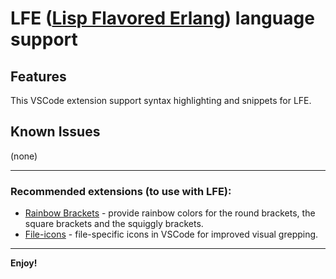 # **LFE ([Lisp Flavored Erlang](https://lfe.io/)) language support**


## Features

This VSCode extension support syntax highlighting and snippets for LFE.

## Known Issues

(none)


---
### Recommended extensions (to use with LFE):
- [Rainbow Brackets](https://marketplace.visualstudio.com/items?itemName=2gua.rainbow-brackets) - provide rainbow colors for the round brackets, the square brackets and the squiggly brackets. 
- [File-icons](https://marketplace.visualstudio.com/items?itemName=file-icons.file-icons) - file-specific icons in VSCode for improved visual grepping.

---

**Enjoy!**
